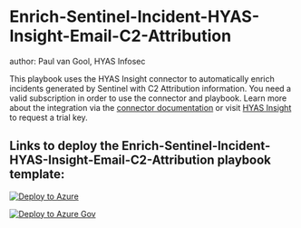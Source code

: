 # Enrich-Sentinel-Incident-HYAS-Insight-Email-C2-Attribution
author: Paul van Gool, HYAS Infosec

This playbook uses the HYAS Insight connector to automatically enrich incidents generated by Sentinel with C2 Attribution information. You need a valid subscription in order to use the connector and playbook. Learn more about the integration via the [connector documentation](https://docs.microsoft.com/connectors/hyasinsight/) or visit [HYAS Insight](https://www.hyas.com/contact) to request a trial key.


## Links to deploy the Enrich-Sentinel-Incident-HYAS-Insight-Email-C2-Attribution playbook template:

[![Deploy to Azure](https://aka.ms/deploytoazurebutton)](https://portal.azure.com/#create/Microsoft.Template/uri/https%3A%2F%2Fraw.githubusercontent.com%2FAzure%2FAzure-Sentinel%2Fmaster%2FSolutions%2FHYAS%2FPlaybooks%2FEnrich-Sentinel-Incident-HYAS-Insight-Email-C2-Attribution%2Fazuredeploy.json)

[![Deploy to Azure Gov](https://aka.ms/deploytoazuregovbutton)](https://portal.azure.us/#create/Microsoft.Template/uri/https%3A%2F%2Fraw.githubusercontent.com%2FAzure%2FAzure-Sentinel%2Fmaster%2FSolutions%2FHYAS%2FPlaybooks%2FEnrich-Sentinel-Incident-HYAS-Insight-Email-C2-Attribution%2Fazuredeploy.json)
